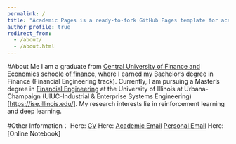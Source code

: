 ```yaml
---
permalink: /
title: "Academic Pages is a ready-to-fork GitHub Pages template for academic personal websites"
author_profile: true
redirect_from: 
  - /about/
  - /about.html
---
```


#About Me
I am a graduate from [Central University of Finance and Economics](https://en.cufe.edu.cn/) [schoole of finance](https://sf.cufe.edu.cn/), where I earned my Bachelor’s degree in Finance (Financial Engineering track). Currently, I am pursuing a Master’s degree in [Financial Engineering](https://msfe.illinois.edu/) at the University of Illinois at Urbana-Champaign (UIUC-Industrial & Enterprise Systems Engineering)[https://ise.illinois.edu/]. My research interests lie in reinforcement learning and deep learning.

#Other Information：
Here: [CV]()
Here: [Academic Email](mailto:hongjip2@illinois.edu)
      [Personal Email](mailto:15120063648@163.com)
Here: [Online Notebook]

